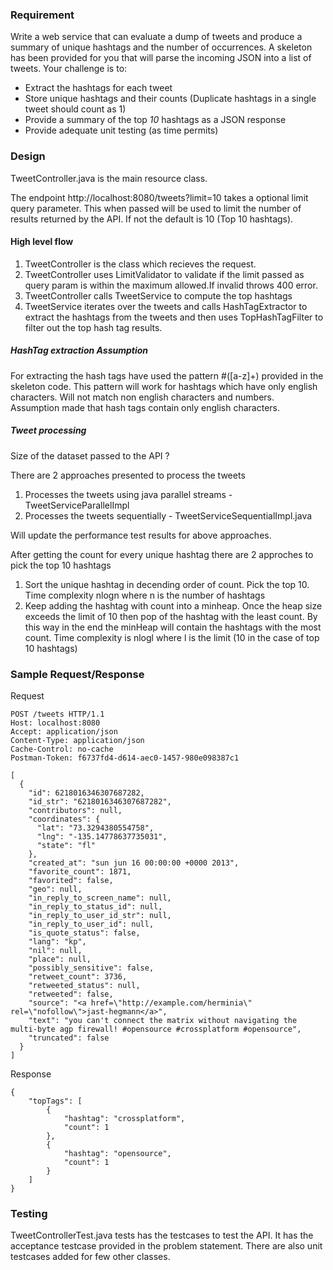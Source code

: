### Requirement 

Write a web service that can evaluate a dump of tweets and produce a summary of unique hashtags and the number of occurrences. A skeleton has been provided for you that will parse the incoming JSON into a list of tweets. Your challenge is to:

- Extract the hashtags for each tweet
- Store unique hashtags and their counts (Duplicate hashtags in a single tweet should count as 1)
- Provide a summary of the top *10* hashtags as a JSON response
- Provide adequate unit testing (as time permits)

### Design 

TweetController.java is the main resource class.

The endpoint http://localhost:8080/tweets?limit=10 takes a optional limit query parameter. This when passed will be used to limit 
the number of results returned by the API. If not the default is 10 (Top 10 hashtags).

#### High level flow 

1. TweetController is the class which recieves the request.
2. TweetController uses LimitValidator to validate if the limit passed as query param is within 
   the maximum allowed.If invalid throws 400 error. 
3. TweetController calls TweetService to compute the top hashtags 
4. TweetService iterates over the tweets and calls HashTagExtractor to extract the hashtags from the tweets and 
   then uses TopHashTagFilter to filter out the top hash tag results.


##### HashTag extraction Assumption
For extracting the hash tags have used the pattern #([a-z]+) provided in the skeleton code. This pattern 
will work for hashtags which have only english characters. Will not match non english characters and numbers.
Assumption made that hash tags contain only english characters. 


##### Tweet processing

Size of the dataset passed to the API ? 

There are 2 approaches presented to process the tweets 

1. Processes the tweets using java parallel streams - TweetServiceParallelImpl
2. Processes the tweets sequentially - TweetServiceSequentialImpl.java

Will update the performance test results for above approaches. 

After getting the count for every unique hashtag there are 2 approches to pick the top 10 hashtags 
1. Sort the unique hashtag in decending order of count. Pick the top 10. Time complexity nlogn where n is the number of
hashtags
2. Keep adding the hashtag with count into a minheap. Once the heap size exceeds the limit of 10 then pop 
of the hashtag with the least count. By this way in the end the minHeap will contain the hashtags with the most count.
Time complexity is nlogl where l is the limit (10 in the case of top 10 hashtags)



### Sample Request/Response 

Request
```
POST /tweets HTTP/1.1
Host: localhost:8080
Accept: application/json
Content-Type: application/json
Cache-Control: no-cache
Postman-Token: f6737fd4-d614-aec0-1457-980e098387c1

[
  {
    "id": 6218016346307687282,
    "id_str": "6218016346307687282",
    "contributors": null,
    "coordinates": {
      "lat": "73.3294380554758",
      "lng": "-135.14778637735031",
      "state": "fl"
    },
    "created_at": "sun jun 16 00:00:00 +0000 2013",
    "favorite_count": 1871,
    "favorited": false,
    "geo": null,
    "in_reply_to_screen_name": null,
    "in_reply_to_status_id": null,
    "in_reply_to_user_id_str": null,
    "in_reply_to_user_id": null,
    "is_quote_status": false,
    "lang": "kp",
    "nil": null,
    "place": null,
    "possibly_sensitive": false,
    "retweet_count": 3736,
    "retweeted_status": null,
    "retweeted": false,
    "source": "<a href=\"http://example.com/herminia\" rel=\"nofollow\">jast-hegmann</a>",
    "text": "you can't connect the matrix without navigating the multi-byte agp firewall! #opensource #crossplatform #opensource",
    "truncated": false
  }
]
```
Response 
```
{
    "topTags": [
        {
            "hashtag": "crossplatform",
            "count": 1
        },
        {
            "hashtag": "opensource",
            "count": 1
        }
    ]
}
```



### Testing 

TweetControllerTest.java tests has the testcases to test the API. It has the acceptance testcase provided in the problem
statement. 
There are also unit testcases added for few other classes. 
